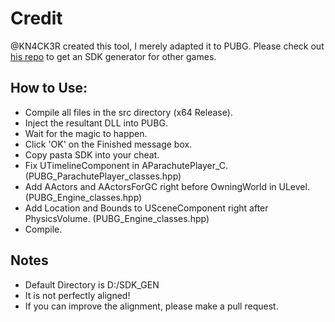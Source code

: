 # Credit
@KN4CK3R created this tool, I merely adapted it to PUBG.
Please check out [his repo](https://github.com/KN4CK3R) to get an SDK generator for other games.

## How to Use:

* Compile all files in the src directory (x64 Release).
* Inject the resultant DLL into PUBG.
* Wait for the magic to happen.
* Click 'OK' on the Finished message box.
* Copy pasta SDK into your cheat.
* Fix UTimelineComponent in AParachutePlayer_C. (PUBG_ParachutePlayer_classes.hpp)
* Add AActors and AActorsForGC right before OwningWorld in ULevel. (PUBG_Engine_classes.hpp)
* Add Location and Bounds to USceneComponent right after PhysicsVolume. (PUBG_Engine_classes.hpp)
* Compile.

## Notes
* Default Directory is D:/SDK_GEN
* It is not perfectly aligned!
* If you can improve the alignment, please make a pull request.